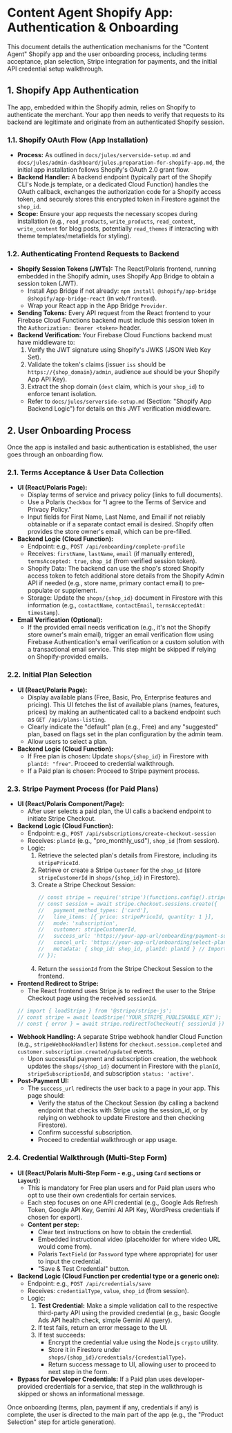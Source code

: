 # Content Agent Shopify App: Authentication & Onboarding

This document details the authentication mechanisms for the "Content Agent" Shopify app and the user onboarding process, including terms acceptance, plan selection, Stripe integration for payments, and the initial API credential setup walkthrough.

## 1. Shopify App Authentication

The app, embedded within the Shopify admin, relies on Shopify to authenticate the merchant. Your app then needs to verify that requests to its backend are legitimate and originate from an authenticated Shopify session.

### 1.1. Shopify OAuth Flow (App Installation)
*   **Process:** As outlined in `docs/jules/serverside-setup.md` and `docs/jules/admin-dashboard/jules.preparation-for-shopify-app.md`, the initial app installation follows Shopify's OAuth 2.0 grant flow.
*   **Backend Handler:** A backend endpoint (typically part of the Shopify CLI's Node.js template, or a dedicated Cloud Function) handles the OAuth callback, exchanges the authorization code for a Shopify access token, and securely stores this encrypted token in Firestore against the `shop_id`.
*   **Scope:** Ensure your app requests the necessary scopes during installation (e.g., `read_products`, `write_products`, `read_content`, `write_content` for blog posts, potentially `read_themes` if interacting with theme templates/metafields for styling).

### 1.2. Authenticating Frontend Requests to Backend
*   **Shopify Session Tokens (JWTs):** The React/Polaris frontend, running embedded in the Shopify admin, uses Shopify App Bridge to obtain a session token (JWT).
    *   Install App Bridge if not already: `npm install @shopify/app-bridge @shopify/app-bridge-react` (in `web/frontend`).
    *   Wrap your React app in the App Bridge `Provider`.
*   **Sending Tokens:** Every API request from the React frontend to your Firebase Cloud Functions backend must include this session token in the `Authorization: Bearer <token>` header.
*   **Backend Verification:** Your Firebase Cloud Functions backend must have middleware to:
    1.  Verify the JWT signature using Shopify's JWKS (JSON Web Key Set).
    2.  Validate the token's claims (issuer `iss` should be `https://{shop_domain}/admin`, audience `aud` should be your Shopify App API Key).
    3.  Extract the shop domain (`dest` claim, which is your `shop_id`) to enforce tenant isolation.
    *   Refer to `docs/jules/serverside-setup.md` (Section: "Shopify App Backend Logic") for details on this JWT verification middleware.

## 2. User Onboarding Process

Once the app is installed and basic authentication is established, the user goes through an onboarding flow.

### 2.1. Terms Acceptance & User Data Collection
*   **UI (React/Polaris Page):**
    *   Display terms of service and privacy policy (links to full documents).
    *   Use a Polaris `Checkbox` for "I agree to the Terms of Service and Privacy Policy."
    *   Input fields for First Name, Last Name, and Email if not reliably obtainable or if a separate contact email is desired. Shopify often provides the store owner's email, which can be pre-filled.
*   **Backend Logic (Cloud Function):**
    *   Endpoint: e.g., `POST /api/onboarding/complete-profile`
    *   Receives: `firstName`, `lastName`, `email` (if manually entered), `termsAccepted: true`, `shop_id` (from verified session token).
    *   Shopify Data: The backend can use the shop's stored Shopify access token to fetch additional store details from the Shopify Admin API if needed (e.g., store name, primary contact email) to pre-populate or supplement.
    *   Storage: Update the `shops/{shop_id}` document in Firestore with this information (e.g., `contactName`, `contactEmail`, `termsAcceptedAt: timestamp`).
*   **Email Verification (Optional):**
    *   If the provided email needs verification (e.g., it's not the Shopify store owner's main email), trigger an email verification flow using Firebase Authentication's email verification or a custom solution with a transactional email service. This step might be skipped if relying on Shopify-provided emails.

### 2.2. Initial Plan Selection
*   **UI (React/Polaris Page):**
    *   Display available plans (Free, Basic, Pro, Enterprise features and pricing). This UI fetches the list of available plans (names, features, prices) by making an authenticated call to a backend endpoint such as `GET /api/plans-listing`.
    *   Clearly indicate the "default" plan (e.g., Free) and any "suggested" plan, based on flags set in the plan configuration by the admin team.
    *   Allow users to select a plan.
*   **Backend Logic (Cloud Function):**
    *   If Free plan is chosen: Update `shops/{shop_id}` in Firestore with `planId: "free"`. Proceed to credential walkthrough.
    *   If a Paid plan is chosen: Proceed to Stripe payment process.

### 2.3. Stripe Payment Process (for Paid Plans)
*   **UI (React/Polaris Component/Page):**
    *   After user selects a paid plan, the UI calls a backend endpoint to initiate Stripe Checkout.
*   **Backend Logic (Cloud Function):**
    *   Endpoint: e.g., `POST /api/subscriptions/create-checkout-session`
    *   Receives: `planId` (e.g., "pro_monthly_usd"), `shop_id` (from session).
    *   Logic:
        1.  Retrieve the selected plan's details from Firestore, including its `stripePriceId`.
        2.  Retrieve or create a Stripe `Customer` for the `shop_id` (store `stripeCustomerId` in `shops/{shop_id}` in Firestore).
        3.  Create a Stripe Checkout Session:
            ```javascript
            // const stripe = require('stripe')(functions.config().stripe.secret_key);
            // const session = await stripe.checkout.sessions.create({
            //   payment_method_types: ['card'],
            //   line_items: [{ price: stripePriceId, quantity: 1 }],
            //   mode: 'subscription',
            //   customer: stripeCustomerId,
            //   success_url: 'https://your-app-url/onboarding/payment-success?session_id={CHECKOUT_SESSION_ID}',
            //   cancel_url: 'https://your-app-url/onboarding/select-plan?payment_cancelled=true',
            //   metadata: { shop_id: shop_id, planId: planId } // Important for webhook
            // });
            ```
        4.  Return the `sessionId` from the Stripe Checkout Session to the frontend.
*   **Frontend Redirect to Stripe:**
    *   The React frontend uses Stripe.js to redirect the user to the Stripe Checkout page using the received `sessionId`.
    ```javascript
    // import { loadStripe } from '@stripe/stripe-js';
    // const stripe = await loadStripe('YOUR_STRIPE_PUBLISHABLE_KEY');
    // const { error } = await stripe.redirectToCheckout({ sessionId });
    ```
*   **Webhook Handling:** A separate Stripe webhook handler Cloud Function (e.g., `stripeWebhookHandler`) listens for `checkout.session.completed` and `customer.subscription.created/updated` events.
    *   Upon successful payment and subscription creation, the webhook updates the `shops/{shop_id}` document in Firestore with the `planId`, `stripeSubscriptionId`, and subscription `status: 'active'`.
*   **Post-Payment UI:**
    *   The `success_url` redirects the user back to a page in your app. This page should:
        *   Verify the status of the Checkout Session (by calling a backend endpoint that checks with Stripe using the session_id, or by relying on webhook to update Firestore and then checking Firestore).
        *   Confirm successful subscription.
        *   Proceed to credential walkthrough or app usage.

### 2.4. Credential Walkthrough (Multi-Step Form)
*   **UI (React/Polaris Multi-Step Form - e.g., using `Card` sections or `Layout`):**
    *   This is mandatory for Free plan users and for Paid plan users who opt to use their own credentials for certain services.
    *   Each step focuses on one API credential (e.g., Google Ads Refresh Token, Google API Key, Gemini AI API Key, WordPress credentials if chosen for export).
    *   **Content per step:**
        *   Clear text instructions on how to obtain the credential.
        *   Embedded instructional video (placeholder for where video URL would come from).
        *   Polaris `TextField` (or `Password` type where appropriate) for user to input the credential.
        *   "Save & Test Credential" button.
*   **Backend Logic (Cloud Function per credential type or a generic one):**
    *   Endpoint: e.g., `POST /api/credentials/save`
    *   Receives: `credentialType`, `value`, `shop_id` (from session).
    *   Logic:
        1.  **Test Credential:** Make a simple validation call to the respective third-party API using the provided credential (e.g., basic Google Ads API health check, simple Gemini AI query).
        2.  If test fails, return an error message to the UI.
        3.  If test succeeds:
            *   Encrypt the credential value using the Node.js `crypto` utility.
            *   Store it in Firestore under `shops/{shop_id}/credentials/{credentialType}`.
            *   Return success message to UI, allowing user to proceed to next step in the form.
*   **Bypass for Developer Credentials:** If a Paid plan uses developer-provided credentials for a service, that step in the walkthrough is skipped or shows an informational message.

Once onboarding (terms, plan, payment if any, credentials if any) is complete, the user is directed to the main part of the app (e.g., the "Product Selection" step for article generation).

